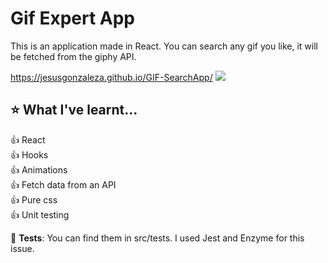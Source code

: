 # Gif Expert App
This is an application made in React. You can search any gif you like, it will
be fetched from the giphy API.

https://jesusgonzaleza.github.io/GIF-SearchApp/
![](GifExpertApp.gif)

## :star: What I've learnt...

:+1: React \
:+1: Hooks \
:+1: Animations \
:+1: Fetch data from an API \
:+1: Pure css \
:+1: Unit testing 

:microscope: **Tests**: You can find them in src/tests. I used Jest and Enzyme for this issue.
